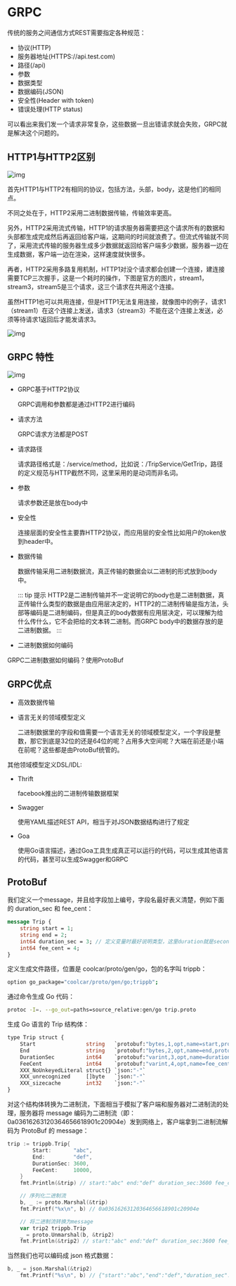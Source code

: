 # GRPC 

传统的服务之间通信方式REST需要指定各种规范：
- 协议(HTTP)
- 服务器地址(HTTPS://api.test.com)
- 路径(/api)
- 参数
- 数据类型
- 数据编码(JSON)
- 安全性(Header with token)
- 错误处理(HTTP status)

可以看出来我们发一个请求非常复杂，这些数据一旦出错请求就会失败，GRPC就是解决这个问题的。


## HTTP1与HTTP2区别

![img](./notes/00/assets/image-20211121095126907.png)

首先HTTP1与HTTP2有相同的协议，包括方法，头部，body，这是他们的相同点。

不同之处在于，HTTP2采用二进制数据传输，传输效率更高。

另外，HTTP2采用流式传输，HTTP1的请求服务器需要把这个请求所有的数据和头部都生成完成然后再返回给客户端，这期间的时间就浪费了。但流式传输就不同了，采用流式传输的服务器生成多少数据就返回给客户端多少数据，服务器一边在生成数据，客户端一边在渲染，这样速度就快很多。

再者，HTTP2采用多路复用机制，HTTP1对没个请求都会创建一个连接，建连接需要TCP三次握手，这是一个耗时的操作，下图是官方的图片，stream1，stream3，stream5是三个请求，这三个请求在共用这个连接。

虽然HTTP1也可以共用连接，但是HTTP1无法复用连接，就像图中的例子，请求1（stream1）在这个连接上发送，请求3（stream3）不能在这个连接上发送，必须等待请求1返回后才能发请求3。

![img](./notes/00/assets/image-20211121095151139.png)

## GRPC 特性

![img](./notes/00/assets/image-20211121104430852.png)

- GRPC基于HTTP2协议

  GRPC调用和参数都是通过HTTP2进行编码

- 请求方法

  GRPC请求方法都是POST

- 请求路径

  请求路径格式是：/service/method，比如说：/TripService/GetTrip，路径的定义规范与HTTP截然不同，这里采用的是动词而非名词。

- 参数

  请求参数还是放在body中

- 安全性

  连接层面的安全性主要靠HTTP2协议，而应用层的安全性比如用户的token放到header中。

- 数据传输

  数据传输采用二进制数据流，真正传输的数据会以二进制的形式放到body中。

  ::: tip 提示
  HTTP2是二进制传输并不一定说明它的body也是二进制数据，真正传输什么类型的数据是由应用层决定的，HTTP2的二进制传输是指方法，头部等编码是二进制编码，但是真正的body数据有应用层决定，可以理解为给什么传什么，它不会把给的文本转二进制。而GRPC body中的数据存放的是二进制数据。
  :::

- 二进制数据如何编码

GRPC二进制数据如何编码？使用ProtoBuf


## GRPC优点

- 高效数据传输

- 语言无关的领域模型定义

  二进制数据里的字段和值需要一个语言无关的领域模型定义，一个字段是整数，那它到底是32位的还是64位的呢？占用多大空间呢？大端在前还是小端在前呢？这些都是由ProtoBuf统管的。

其他领域模型定义DSL/IDL:
- Thrift

  facebook推出的二进制传输数据框架

- Swagger

  使用YAML描述REST API，相当于对JSON数据结构进行了规定

- Goa

  使用Go语言描述，通过Goa工具生成真正可以运行的代码，可以生成其他语言的代码，甚至可以生成Swagger和GRPC

## ProtoBuf

我们定义一个message，并且给字段加上编号，字段名最好表义清楚，例如下面的 duration_sec 和 fee_cent：

```protobuf
message Trip {
    string start = 1;
    string end = 2;
    int64 duration_sec = 3; // 定义变量时最好说明类型，这里duration就是second
    int64 fee_cent = 4;
}
```

定义生成文件路径，位置是 coolcar/proto/gen/go，包的名字叫 trippb：

```sh
option go_package="coolcar/proto/gen/go;trippb";
```

通过命令生成 Go 代码：

```sh
protoc -I=. --go_out=paths=source_relative:gen/go trip.proto
```

生成 Go 语言的 Trip 结构体：

```protobuf
type Trip struct {
	Start                string   `protobuf:"bytes,1,opt,name=start,proto3" json:"start,omitempty"`
	End                  string   `protobuf:"bytes,2,opt,name=end,proto3" json:"end,omitempty"`
	DurationSec          int64    `protobuf:"varint,3,opt,name=duration_sec,json=durationSec,proto3" json:"duration_sec,omitempty"`
	FeeCent              int64    `protobuf:"varint,4,opt,name=fee_cent,json=feeCent,proto3" json:"fee_cent,omitempty"`
	XXX_NoUnkeyedLiteral struct{} `json:"-"`
	XXX_unrecognized     []byte   `json:"-"`
	XXX_sizecache        int32    `json:"-"`
}
```

对这个结构体转换为二进制流，下面相当于模拟了客户端和服务器对二进制流的处理，服务器将 message 编码为二进制流（即：0a03616263120364656618901c20904e）发到网络上，客户端拿到二进制流解码为 ProtoBuf 的 message：

```go
trip := trippb.Trip{
		Start:       "abc",
		End:         "def",
		DurationSec: 3600,
		FeeCent:     10000,
	}
	fmt.Println(&trip) // start:"abc" end:"def" duration_sec:3600 fee_cent:10000 

	// 序列化二进制流
	b, _ := proto.Marshal(&trip) 
	fmt.Printf("%x\n", b) // 0a03616263120364656618901c20904e

	// 将二进制流转换为message
	var trip2 trippb.Trip
	_ = proto.Unmarshal(b, &trip2)
	fmt.Println(&trip2) // start:"abc" end:"def" duration_sec:3600 fee_cent:10000 
```

当然我们也可以编码成 json 格式数据：

```go
b, _ = json.Marshal(&trip2)
	fmt.Printf("%s\n", b) // {"start":"abc","end":"def","duration_sec":3600,"fee_cent":10000}
```

